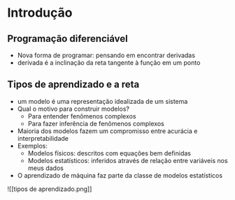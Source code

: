 # Introdução

## Programação diferenciável
- Nova forma de programar: pensando em encontrar derivadas
- derivada é a inclinação da reta tangente à função em um ponto


## Tipos de aprendizado e a reta
- um modelo é uma representação idealizada de um sistema
- Qual o motivo para construir modelos?
	- Para entender fenômenos complexos
	- Para fazer inferência de fenômenos complexos
- Maioria dos modelos fazem um compromisso entre acurácia e interpretabilidade
- Exemplos:
	- Modelos físicos: descritos com equações bem definidas
	- Modelos estatísticos: inferidos através de relação entre variáveis nos meus dados
- O aprendizado de máquina faz parte da classe de modelos estatísticos

![[tipos de aprendizado.png]]

